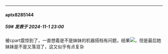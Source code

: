 ﻿
*****

####  aptx8285144  
##### 59#       发表于 2024-11-1 23:00

被cpart震惊到了，一直想着是不是妹妹的机器搭档有问题，结果<img src="https://static.saraba1st.com/image/smiley/face2017/220.png" referrerpolicy="no-referrer">，但是最后她妹妹是不是又落泪了，这又似乎有点复杂

